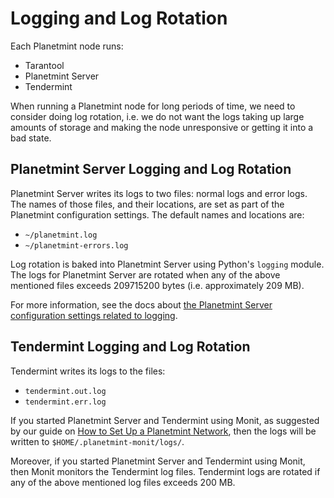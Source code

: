 <!---
Copyright © 2020 Interplanetary Database Association e.V.,
Planetmint and IPDB software contributors.
SPDX-License-Identifier: (Apache-2.0 AND CC-BY-4.0)
Code is Apache-2.0 and docs are CC-BY-4.0
--->

# Logging and Log Rotation

Each Planetmint node runs:

- Tarantool
- Planetmint Server
- Tendermint

When running a Planetmint node for long periods
of time, we need to consider doing log rotation, i.e. we do not want the logs taking
up large amounts of storage and making the node unresponsive or getting it into a bad state.


## Planetmint Server Logging and Log Rotation

Planetmint Server writes its logs to two files: normal logs and error logs. The names of those files, and their locations, are set as part of the Planetmint configuration settings. The default names and locations are:

- `~/planetmint.log`
- `~/planetmint-errors.log`

Log rotation is baked into Planetmint Server using Python's `logging` module. The logs for Planetmint Server are rotated when any of the above mentioned files exceeds 209715200 bytes (i.e. approximately 209 MB).

For more information, see the docs about [the Planetmint Server configuration settings related to logging](../node-setup/configuration#log).

## Tendermint Logging and Log Rotation

Tendermint writes its logs to the files:

- `tendermint.out.log`
- `tendermint.err.log`

If you started Planetmint Server and Tendermint using Monit, as suggested by our guide on
[How to Set Up a Planetmint Network](../network-setup/network-setup),
then the logs will be written to `$HOME/.planetmint-monit/logs/`.

Moreover, if you started Planetmint Server and Tendermint using Monit,
then Monit monitors the Tendermint log files.
Tendermint logs are rotated if any of the above mentioned log files exceeds 200 MB.

